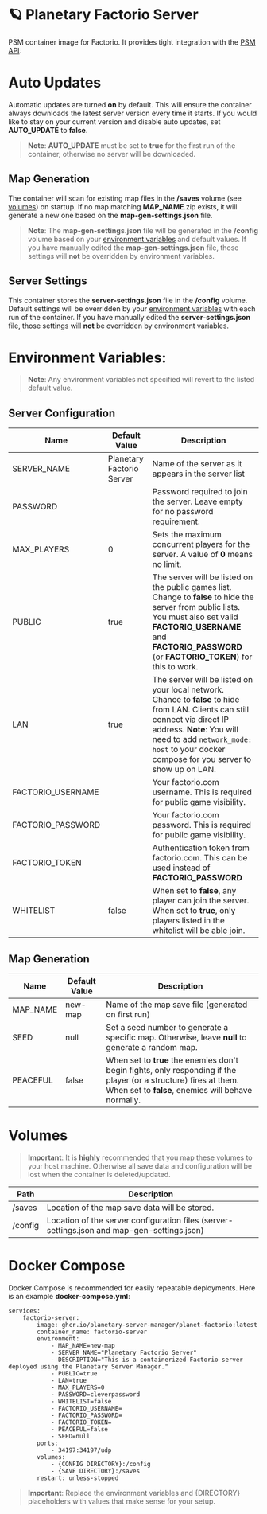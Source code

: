 # 🪐 Planetary Factorio Server
PSM container image for Factorio. It provides tight integration with the [PSM API](https://github.com/planetary-server-manager/api-server).

# Auto Updates
Automatic updates are turned **on** by default. This will ensure the container always downloads the latest server version every time it starts. If you would like to stay on your current version and disable auto updates, set **AUTO_UPDATE** to **false**.

> **Note**: **AUTO_UPDATE** must be set to **true** for the first run of the container, otherwise no server will be downloaded.

## Map Generation
The container will scan for existing map files in the **/saves** volume (see [volumes](#volumes)) on startup. If no map matching **MAP_NAME**.zip exists, it will generate a new one based on the **map-gen-settings.json** file. 

> **Note**: The **map-gen-settings.json** file will be generated in the **/config** volume based on your [environment variables](#environment-variables) and default values. If you have manually edited the **map-gen-settings.json** file, those settings will **not** be overridden by environment variables.

## Server Settings
This container stores the **server-settings.json** file in the **/config** volume. Default settings will be overridden by your [environment variables](#environment-variables) with each run of the container. If you have manually edited the **server-settings.json** file, those settings will **not** be overridden by environment variables.

# Environment Variables:
> **Note**: Any environment variables not specified will revert to the listed default value.

## Server Configuration
| Name | Default Value | Description |
| --- | --- | --- |
| SERVER_NAME | Planetary Factorio Server | Name of the server as it appears in the server list |
| PASSWORD |  | Password required to join the server. Leave empty for no password requirement. |
| MAX_PLAYERS | 0 | Sets the maximum concurrent players for the server. A value of **0** means no limit. |
| PUBLIC | true | The server will be listed on the public games list. Change to **false** to hide the server from public lists. You must also set valid **FACTORIO_USERNAME** and **FACTORIO_PASSWORD** (or **FACTORIO_TOKEN**) for this to work. |
| LAN | true | The server will be listed on your local network. Chance to **false** to hide from LAN. Clients can still connect via direct IP address. **Note**: You will need to add `network_mode: host` to your docker compose for you server to show up on LAN. | 
| FACTORIO_USERNAME |  | Your factorio.com username. This is required for public game visibility. |
| FACTORIO_PASSWORD |  | Your factorio.com password. This is required for public game visibility. |
| FACTORIO_TOKEN |  | Authentication token from factorio.com. This can be used instead of **FACTORIO_PASSWORD** |
| WHITELIST | false | When set to **false**, any player can join the server. When set to **true**, only players listed in the whitelist will be able join. | 

## Map Generation
| Name | Default Value | Description |
| --- | --- | --- |
| MAP_NAME | new-map | Name of the map save file (generated on first run) |
| SEED | null | Set a seed number to generate a specific map. Otherwise, leave **null** to generate a random map. |
| PEACEFUL | false | When set to **true** the enemies don't begin fights, only responding if the player (or a structure) fires at them. When set to **false**, enemies will behave normally. |

# Volumes
> **Important**: It is **highly** recommended that you map these volumes to your host machine. Otherwise all save data and configuration will be lost when the container is deleted/updated.

| Path | Description | 
| --- | --- |
| /saves | Location of the map save data will be stored. |
| /config | Location of the server configuration files (server-settings.json and map-gen-settings.json) |

# Docker Compose
Docker Compose is recommended for easily repeatable deployments. Here is an example **docker-compose.yml**:
```
services:
    factorio-server:
        image: ghcr.io/planetary-server-manager/planet-factorio:latest
        container_name: factorio-server
        environment:
            - MAP_NAME=new-map
            - SERVER_NAME="Planetary Factorio Server"
            - DESCRIPTION="This is a containerized Factorio server deployed using the Planetary Server Manager."
            - PUBLIC=true
            - LAN=true
            - MAX_PLAYERS=0
            - PASSWORD=cleverpassword
            - WHITELIST=false
            - FACTORIO_USERNAME=
            - FACTORIO_PASSWORD=
            - FACTORIO_TOKEN=
            - PEACEFUL=false
            - SEED=null
        ports:
            - 34197:34197/udp
        volumes:
            - {CONFIG DIRECTORY}:/config
            - {SAVE DIRECTORY}:/saves
        restart: unless-stopped
```

> **Important**: Replace the environment variables and {DIRECTORY} placeholders with values that make sense for your setup.